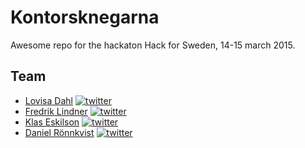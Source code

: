Kontorsknegarna
====

Awesome repo for the hackaton Hack for Sweden, 14-15 march 2015.

## Team

* [Lovisa Dahl](https://github.com/lovis) [![twitter](https://g.twimg.com/twitter-bird-16x16.png)](https://twitter.com/indiefarmor)
* [Fredrik Lindner](https://github.com/fredlb) [![twitter](https://g.twimg.com/twitter-bird-16x16.png)](https://twitter.com/prayforbacon)
* [Klas Eskilson](https://github.com/klaseskilson) [![twitter](https://g.twimg.com/twitter-bird-16x16.png)](https://twitter.com/Eskilicious)
* [Daniel Rönnkvist](https://github.com/danielronnkvist) [![twitter](https://g.twimg.com/twitter-bird-16x16.png)](https://twitter.com/trevligheten)
